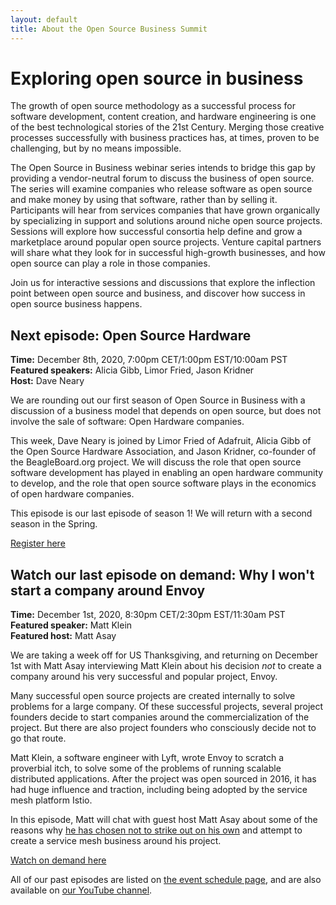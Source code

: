 ```yaml
---
layout: default
title: About the Open Source Business Summit
---
```


# Exploring open source in business

The growth of open source methodology as a successful process for software development, content creation, and hardware engineering is one of the best technological stories of the 21st Century. Merging those creative processes successfully with business practices has, at times, proven to be challenging, but by no means impossible.

The Open Source in Business webinar series intends to bridge this gap by providing a vendor-neutral forum to discuss the business of open source. The series will examine companies who release software as open source and make money by using that software, rather than by selling it. Participants will hear from services companies that have grown organically by specializing in support and solutions around niche open source projects. Sessions will explore how successful consortia help define and grow a marketplace around popular open source projects. Venture capital partners will share what they look for in successful high-growth businesses, and how open source can play a role in those companies.

Join us for interactive sessions and discussions that explore the inflection point between open source and business, and discover how success in open source business happens.

## Next episode: Open Source Hardware

**Time:** December 8th, 2020, 7:00pm CET/1:00pm EST/10:00am PST  
**Featured speakers:** Alicia Gibb, Limor Fried, Jason Kridner  
**Host:** Dave Neary

We are rounding out our first season of Open Source in Business
with a discussion of a business model that depends on open source,
but does not involve the sale of software: Open Hardware companies.

This week, Dave Neary is joined by Limor Fried of Adafruit, Alicia
Gibb of the Open Source Hardware Association, and Jason Kridner,
co-founder of the BeagleBoard.org project. We will discuss the
role that open source software development has played in enabling
an open hardware community to develop, and the role that open
source software plays in the economics of open hardware companies. 

This episode is our last episode of season 1! We will return with
a second season in the Spring.

[Register here](https://www.crowdcast.io/e/osbusiness10)

## Watch our last episode on demand: Why I won't start a company around Envoy

**Time:** December 1st, 2020, 8:30pm CET/2:30pm EST/11:30am PST  
**Featured speaker:** Matt Klein  
**Featured host:** Matt Asay  

We are taking a week off for US Thanksgiving, and returning on
December 1st with Matt Asay interviewing Matt Klein about his
decision *not* to create a company around his very successful
and popular project, Envoy.

Many successful open source projects are created internally to
solve problems for a large company. Of these successful projects,
several project founders decide to start companies around the
commercialization of the project. But there are also project
founders who consciously decide not to go that route. 

Matt Klein, a software engineer with Lyft, wrote Envoy to scratch
a proverbial itch, to solve some of the problems of running
scalable distributed applications. After the project was open
sourced in 2016, it has had huge influence and traction,
including being adopted by the service mesh platform Istio.

In this episode, Matt will chat with guest host Matt Asay about
some of the reasons why [he has chosen not to strike out on his
own](https://medium.com/@mattklein123/optimizing-impact-why-i-will-not-start-an-envoy-platform-company-8904286658cb)
and attempt to create a service mesh business around his project. 

[Watch on demand here](https://www.crowdcast.io/e/osbusiness9)


All of our past episodes are listed on [the event schedule page](schedule.html), and 
are also available on [our YouTube channel](https://www.youtube.com/channel/UCwBgcnITw43mboBSplHDRMQ).

